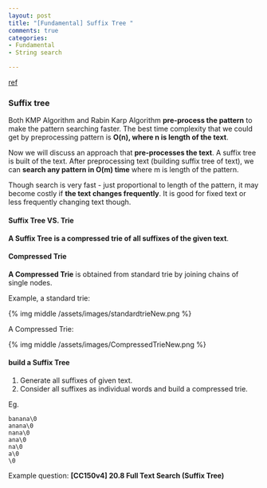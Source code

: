 ```yaml
---
layout: post
title: "[Fundamental] Suffix Tree "
comments: true
categories:
- Fundamental
- String search

---
```


[ref](http://www.geeksforgeeks.org/pattern-searching-set-8-suffix-tree-introduction/)

### Suffix tree

Both KMP Algorithm and Rabin Karp Algorithm __pre-process the pattern__ to make the pattern searching faster. The best time complexity that we could get by preprocessing pattern is __O(n), where n is length of the text__. 

Now we will discuss an approach that __pre-processes the text__. A suffix tree is built of the text. After preprocessing text (building suffix tree of text), we can __search any pattern in O(m) time__ where m is length of the pattern.

Though search is very fast - just proportional to length of the pattern, it may become costly if __the text changes frequently__. It is good for fixed text or less frequently changing text though.

#### Suffix Tree VS. Trie

__A Suffix Tree is a compressed trie of all suffixes of the given text__. 

#### Compressed Trie

__A Compressed Trie__ is obtained from standard trie by joining chains of single nodes. 

Example, a standard trie: 

{% img middle /assets/images/standardtrieNew.png %}

A Compressed Trie: 

{% img middle /assets/images/CompressedTrieNew.png %}

#### build a Suffix Tree

1. Generate all suffixes of given text.
1. Consider all suffixes as individual words and build a compressed trie.

Eg.

    banana\0
    anana\0
    nana\0
    ana\0
    na\0
    a\0
    \0

Example question: __[CC150v4] 20.8 Full Text Search (Suffix Tree)__
